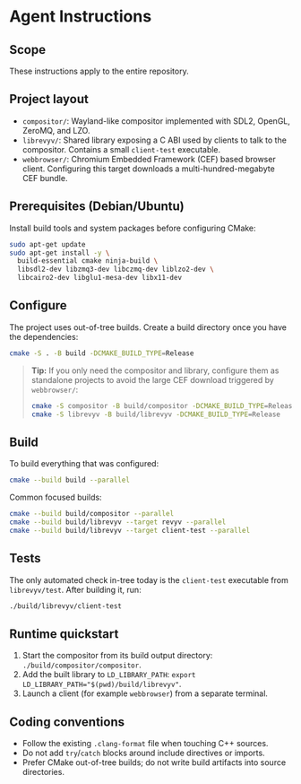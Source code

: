 # Agent Instructions

## Scope
These instructions apply to the entire repository.

## Project layout
- `compositor/`: Wayland-like compositor implemented with SDL2, OpenGL, ZeroMQ, and LZO.
- `librevyv/`: Shared library exposing a C ABI used by clients to talk to the compositor. Contains a small `client-test` executable.
- `webbrowser/`: Chromium Embedded Framework (CEF) based browser client. Configuring this target downloads a multi-hundred-megabyte CEF bundle.

## Prerequisites (Debian/Ubuntu)
Install build tools and system packages before configuring CMake:

```bash
sudo apt-get update
sudo apt-get install -y \
  build-essential cmake ninja-build \
  libsdl2-dev libzmq3-dev libczmq-dev liblzo2-dev \
  libcairo2-dev libglu1-mesa-dev libx11-dev
```

## Configure
The project uses out-of-tree builds. Create a build directory once you have the dependencies:

```bash
cmake -S . -B build -DCMAKE_BUILD_TYPE=Release
```

> **Tip:** If you only need the compositor and library, configure them as standalone projects to avoid the large CEF download triggered by `webbrowser/`:
>
> ```bash
> cmake -S compositor -B build/compositor -DCMAKE_BUILD_TYPE=Release
> cmake -S librevyv -B build/librevyv -DCMAKE_BUILD_TYPE=Release
> ```

## Build
To build everything that was configured:

```bash
cmake --build build --parallel
```

Common focused builds:

```bash
cmake --build build/compositor --parallel
cmake --build build/librevyv --target revyv --parallel
cmake --build build/librevyv --target client-test --parallel
```

## Tests
The only automated check in-tree today is the `client-test` executable from `librevyv/test`. After building it, run:

```bash
./build/librevyv/client-test
```

## Runtime quickstart
1. Start the compositor from its build output directory: `./build/compositor/compositor`.
2. Add the built library to `LD_LIBRARY_PATH`: `export LD_LIBRARY_PATH="$(pwd)/build/librevyv"`.
3. Launch a client (for example `webbrowser`) from a separate terminal.

## Coding conventions
- Follow the existing `.clang-format` file when touching C++ sources.
- Do not add `try`/`catch` blocks around include directives or imports.
- Prefer CMake out-of-tree builds; do not write build artifacts into source directories.
